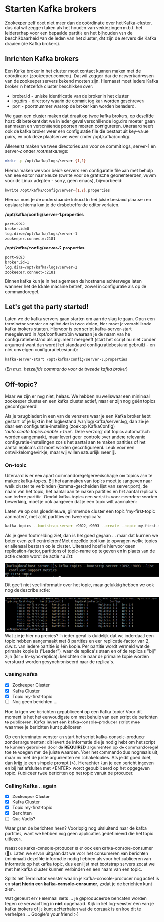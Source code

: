 # Starten Kafka brokers
Zookeeper zelf doet niet meer dan de coördinatie over het Kafka-cluster, dus dat wil zeggen taken als het houden van verkiezingen m.b.t. het leiderschap voor een bepaalde partitie en het bijhouden van de beschikbaarheid van de leden van het cluster, dat zijn de servers die Kafka draaien (de Kafka brokers).

## Inrichten Kafka brokers
Een Kafka broker in het cluster moet contact kunnen maken met de coördinator (zookeeper.connect). Dat wil zeggen dat de netwerkadressen van de zookeeper servers bekend moeten zijn. Hiernaast moet iedere Kafka broker in hetzelfde cluster beschikken over:
- broker.id - unieke identificatie van de broker in het cluster
- log.dirs - directory waarin de commit log kan worden geschreven
- port - poortnummer waarop de broker kan worden benaderd.

We gaan een cluster maken dat draait op twee kafka brokers, op dezelfde host: dit betekent dat we in ieder geval verschillende log.dirs moeten gaan aanmaken en verschillende poorten moeten configureren. Uiteraard heeft ook de kafka broker weer een configuratie file die bestaat uit key-value pairs, en ook deze plaatsen we weer onder /opt/kafka/config/.

Allereerst maken we twee directories aan voor de commit logs, server-1 en server-2 onder /opt/kafka/logs:

```bash
mkdir -p /opt/kafka/logs/server-{1,2}
```

Hierna maken we voor beide servers een configuratie file aan met behulp van een editor naar keuze (kwrite voor de grafische geörienteerden, vi/vim voor de Linux adepten - sorry, geen emacs), bijvoorbeeld:

```bash
kwrite /opt/kafka/config/server-{1,2}.properties
```
Hierna moet je de onderstaande inhoud in het juiste bestand plaatsen en opslaan; hierna kun je de desbetreffende editor verlaten.

__/opt/kafka/config/server-1.properties__
```
port=9092
broker.id=0
log.dirs=/opt/kafka/logs/server-1
zookeeper.connect=:2181
```

__/opt/kafka/config/server-2.properties__
```
port=9093
broker.id=1
log.dirs=/opt/kafka/logs/server-2
zookeeper.connect=:2181
```

Binnen kafka kun je in het algemeen de hostname achterwege laten wanneer het de lokale machine betreft, zowel in configuratie als op de commandoregel.

## Let's get the party started!
Laten we de kafka servers gaan starten om aan de slag te gaan. Open een terminator venster en splitst dat in twee delen, hier moet je verschillende kafka brokers starten. Hiervoor is een script kafka-server-start meegeleverd in /opt/confluent/bin waaraan je de naam van he configuratiebestand als argument meegeeft (start het script nu niet zonder argument want dan wordt het standaard configuratiebestand gebruikt - en niet ons eigen configuratiebestand):
```bash
kafka-server-start /opt/kafka/config/server-1.properties
```
(_En m.m. hetzelfde commando voor de tweede kafka broker_)

## Off-topic?
Maar we zijn er nog niet, helaas. We hebben nu weliswaar een minimaal zookeeper cluster en een kafka cluster actief, maar er zijn nog géén topics geconfigureerd!

Als je terugbladert in een van de vensters waar je een Kafka broker hebt gestart, of je kijkt in het logbestand /var/log/kafka/server.log, dan zie je daar een configuratie-instelling (zoek op KafkaConfig) '_auto.create.topics.enable = true_'. Deze verzorgt dat topics automatisch worden aangemaakt, maar levert geen controle over andere relevante configuratie-instellingen zoals het aantal aan te maken partities of het aantal replica's dat moet worden geconfigureerd.
Leuk voor een ontwikkelomgevinkje, maar wij willen natuurlijk meer :metal:.

### On-topic
Uiteraard is er een apart commandoregelgereedschapje om topics aan te maken: kafka-topics. Bij het aanmaken van topics moet je aangeven naar welk cluster te verbinden (komma-gescheiden lijst van server:port), de naam van het topic, het aantal aan te maken partities en het aantal replica's van iedere partitie. Omdat kafka-topics een script is voor meerdere soorten bewerking, moet je ook aangeven dat je een topic wilt aanmaken:

Laten we op ons gloednieuwe, glimmende cluster een topic 'my-first-topic aanmaken', met acht partities en twee replica's:
```bash
kafka-topics --bootstrap-server :9092,:9093 --create --topic my-first-topic --partitions 8 --replication-factor 2
```

Als je geen foutmelding ziet, dan is het goed gegaan ... maar dat kunnen we beter even zelf controleren!
Met dezelfde tool kun je opvragen welke topics er allemaal bestaan op je cluster. Uiteraard hoef je hiervoor geen replication-factor, partitions of topic-name op te geven en in plaats van de actie _create_ wordt de actie nu _list_:

![Topics uitlijsten](../assets/Kafka-listing-topics.png)

Dit geeft niet veel informatie over het topic, maar gelukkig hebben we ook nog de describe actie:

![Topics uitlijsten](../assets/Kafka-describing-topics.png)
Wat zie je hier nu precies?
In ieder geval is duidelijk dat we inderdaad een topic hebben aangemaakt met 8 partities en een replicatie-factor van 2, d.w.z. van iedere partitie is één kopie. Per partitie wordt vermeld wat de primaire kopie is ("Leader"), waar de replica's staan en of de replica's "bij" zijn (Isr = In-sync-replica): berichten die naar de primaire kopie worden verstuurd worden gesynchroniseerd naar de replica's.

### Calling Kafka
- [X] Zookeeper Cluster
- [X] Kafka Cluster
- [X] Topic my-first-topic
- [ ] Nog geen berichten ...

Hoe krijgen we berichten gepubliceerd op een Kafka topic? Voor dit moment is het het eenvoudigste om met behulp van een script de berichten te publiceren.
Kafka levert een kafka-console-producer script mee waarmee je berichten kunt publiceren.

Op een terminator venster en start het script kafka-console-producer zonder argumenten: dit levert de informatie die je nodig hebt om het script te kunnen gebruiken door de __REQUIRED__ argumenten op de commandoregel toe te voegen met de juiste waarden.
Voer het commando dus nogmaals uit, maar nu met de juiste argumenten en schakelopties. Als je dit goed doet, dan krijg je een simpele prompt (>). Hierachter kun je een bericht ingeven en bij het afsluiten met \<ENTER\> wordt gepubliceerd op het opgegeven topic.
Publiceer twee berichten op het topic vanuit de producer.

### Calling Kafka .. again
- [X] Zookeeper Cluster
- [X] Kafka Cluster
- [X] Topic my-first-topic
- [X] Berichten
- [ ] Quo Vadis?

Waar gaan de berichten heen? Voorlopig nog uitsluitend naar de kafka partities, want we hebben nog geen applicaties gedefinieerd die het topic uitlezen.

Naast de kafka-console-producer is er ook een kafka-console-consumer (:tada:).
Laten we ervan uitgaan dat we voor het consumeren van berichten (minimaal) dezelfde informatie nodig hebben als voor het publiceren van informatie op het kafka topic, dus een lijst met bootstrap servers zodat we met het kafka cluster kunnen verbinden en een naam van een topic.

Splits het Terminator venster waarin je kafka-console-producer nog actief is en **start hierin een kafka-console-consumer**, zodat je de berichten kunt zien.

Wat gebeurt er? Helemaal niets ... je geproduceerde berichten worden tegen de verwachting in __niet__ opgehaald.
Kijk in het log-venster één van je kafka brokers of je kunt achterhalen wat de oorzaak is en hoe dit te verhelpen ... Google's your friend :-)
